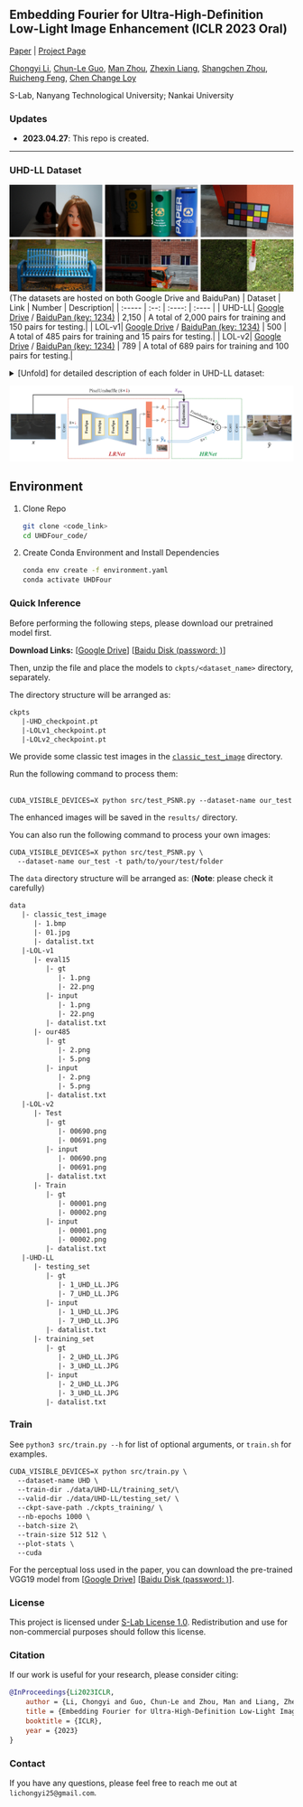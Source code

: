 ## Embedding Fourier for Ultra-High-Definition Low-Light Image Enhancement (ICLR 2023 Oral)

[Paper](https://arxiv.org/abs/2302.11831) | [Project Page](https://li-chongyi.github.io/UHDFour/) 

[Chongyi Li](https://li-chongyi.github.io/), [Chun-Le Guo](https://scholar.google.com.au/citations?user=RZLYwR0AAAAJ&hl=en),  [Man Zhou](https://manman1995.github.io/),  [Zhexin Liang](https://zhexinliang.github.io/),  [Shangchen Zhou](https://shangchenzhou.com/),  [Ruicheng Feng](https://jnjaby.github.io/),   [Chen Change Loy](https://www.mmlab-ntu.com/person/ccloy/) 

S-Lab, Nanyang Technological University; Nankai University

### Updates

- **2023.04.27**:  This repo is created.


---

### UHD-LL Dataset
![Example](figures/UHD_LL_dataset.png)
(The datasets are hosted on both Google Drive and BaiduPan)
| Dataset | Link | Number | Description|
| :----- | :--: | :----: | :---- | 
| UHD-LL| [Google Drive](https://drive.google.com/drive/folders/1IneTwBsSiSSVXGoXQ9_hE1cO2d4Fd4DN?usp=share_link) / [BaiduPan (key: 1234)](https://pan.baidu.com/s/1vqHw_Z05S3LbisofSs_-8A?pwd=1234) | 2,150 | A total of 2,000 pairs for training and 150 pairs for testing.|
| LOL-v1| [Google Drive](https://drive.google.com/drive/folders/1HTMfTUq8nP_U_OlwWktsuuw26QKaLpTH?usp=share_link) / [BaiduPan (key: 1234)](https://pan.baidu.com/s/1THd5dgyeG6dPGcj7MQR6Kg?pwd=1234) | 500 | A total of 485 pairs for training and 15 pairs for testing.|
| LOL-v2| [Google Drive](https://drive.google.com/drive/folders/1xt94Msjh0hikZZ11BsZ1nseSV3_uVX8w?usp=share_link) / [BaiduPan (key: 1234)](https://pan.baidu.com/s/1nelo0v4aVE9g3YZ0tc2bPw?pwd=1234) | 789 | A total of 689 pairs for training and 100 pairs for testing.|


<details close>
<summary>[Unfold] for detailed description of each folder in UHD-LL dataset:</summary>

<table>
<td>

| UDH-LL               | Description             |
| :----------------------- | :---------------------- |
| training_set/gt                 | normal-light images |
| training_set/input          | low-light  images |
| testing_set/gt               | normal-light images |
| testing_set/input          |low-light  images |

</td>
</table>


</details>

![Overview](figures/framework.png)
## Environment

1. Clone Repo

   ```bash
   git clone <code_link>
   cd UHDFour_code/
   ```

2. Create Conda Environment and Install Dependencies

   ```bash
   conda env create -f environment.yaml
   conda activate UHDFour
   ```

### Quick Inference
Before performing the following steps, please download our pretrained model first.

 **Download Links:** [[Google Drive](https://drive.google.com/drive/folders/1hLehCbHG-L-Dq4qJne5s721B6cfI1fSE?usp=share_link)] [[Baidu Disk (password: )]()]

Then, unzip the file and place the models to `ckpts/<dataset_name>` directory, separately.

The directory structure will be arranged as:
```
ckpts
   |-UHD_checkpoint.pt
   |-LOLv1_checkpoint.pt  
   |-LOLv2_checkpoint.pt
```

We provide some classic test images in the [`classic_test_image`](./data/classic_test_image/) directory.

Run the following command to process them:
```

CUDA_VISIBLE_DEVICES=X python src/test_PSNR.py --dataset-name our_test  

```
The enhanced images will be saved in the `results/` directory.

You can also run the following command to process your own images:
```
CUDA_VISIBLE_DEVICES=X python src/test_PSNR.py \
  --dataset-name our_test -t path/to/your/test/folder   
```
The `data` directory structure will be arranged as: (**Note**: please check it carefully)
```
data
   |- classic_test_image
      |- 1.bmp
      |- 01.jpg
      |- datalist.txt
   |-LOL-v1
      |- eval15
         |- gt
            |- 1.png 
            |- 22.png
         |- input
            |- 1.png 
            |- 22.png
         |- datalist.txt
      |- our485
         |- gt 
            |- 2.png 
            |- 5.png
         |- input
            |- 2.png 
            |- 5.png
         |- datalist.txt
   |-LOL-v2
      |- Test
         |- gt
            |- 00690.png 
            |- 00691.png
         |- input
            |- 00690.png 
            |- 00691.png
         |- datalist.txt
      |- Train
         |- gt 
            |- 00001.png 
            |- 00002.png
         |- input
            |- 00001.png 
            |- 00002.png
         |- datalist.txt
   |-UHD-LL   
      |- testing_set
         |- gt
            |- 1_UHD_LL.JPG 
            |- 7_UHD_LL.JPG
         |- input
            |- 1_UHD_LL.JPG 
            |- 7_UHD_LL.JPG
         |- datalist.txt
      |- training_set
         |- gt
            |- 2_UHD_LL.JPG 
            |- 3_UHD_LL.JPG
         |- input
            |- 2_UHD_LL.JPG 
            |- 3_UHD_LL.JPG
         |- datalist.txt
```
### Train
See `python3 src/train.py --h` for list of optional arguments, or `train.sh` for examples.

```
CUDA_VISIBLE_DEVICES=X python src/train.py \
  --dataset-name UHD \
  --train-dir ./data/UHD-LL/training_set/\
  --valid-dir ./data/UHD-LL/testing_set/ \
  --ckpt-save-path ./ckpts_training/ \
  --nb-epochs 1000 \
  --batch-size 2\
  --train-size 512 512 \
  --plot-stats \
  --cuda     
```

For the perceptual loss used in the paper, you can download the pre-trained VGG19 model from  [[Google Drive](https://drive.google.com/drive/folders/1MdNAkTkPkWzn6xSdU77eY2Dbd-xwLFb9?usp=share_link)] [[Baidu Disk (password: )]()].

### License

This project is licensed under <a rel="license" href="https://github.com/sczhou/LEDNet/blob/master/LICENSE">S-Lab License 1.0</a>. Redistribution and use for non-commercial purposes should follow this license.



### Citation
If our work is useful for your research, please consider citing:

```bibtex
@InProceedings{Li2023ICLR,
    author = {Li, Chongyi and Guo, Chun-Le and Zhou, Man and Liang, Zhexin and Zhou, Shangchen and Feng, Ruicheng and Loy, Chen Change},
    title = {Embedding Fourier for Ultra-High-Definition Low-Light Image Enhancement},
    booktitle = {ICLR},
    year = {2023}
}
```

### Contact
If you have any questions, please feel free to reach me out at `lichongyi25@gmail.com`.
